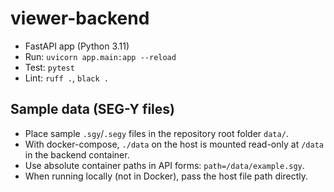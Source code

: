 # viewer-backend

- FastAPI app (Python 3.11)
- Run: `uvicorn app.main:app --reload`
- Test: `pytest`
- Lint: `ruff .`, `black .`

## Sample data (SEG-Y files)

- Place sample `.sgy`/`.segy` files in the repository root folder `data/`.
- With docker-compose, `./data` on the host is mounted read-only at `/data` in the backend container.
- Use absolute container paths in API forms: `path=/data/example.sgy`.
- When running locally (not in Docker), pass the host file path directly.
